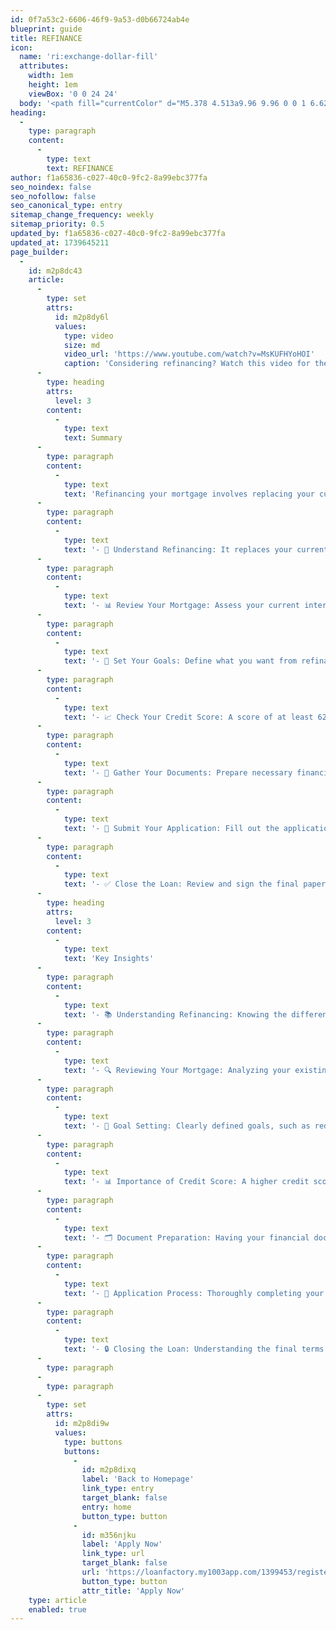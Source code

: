 ```yaml
---
id: 0f7a53c2-6606-46f9-9a53-d0b66724ab4e
blueprint: guide
title: REFINANCE
icon:
  name: 'ri:exchange-dollar-fill'
  attributes:
    width: 1em
    height: 1em
    viewBox: '0 0 24 24'
  body: '<path fill="currentColor" d="M5.378 4.513a9.96 9.96 0 0 1 6.627-2.51c5.523 0 10 4.477 10 10a9.95 9.95 0 0 1-1.793 5.715l-2.707-5.715h2.5A8 8 0 0 0 6.279 6.415zm13.253 14.98a9.96 9.96 0 0 1-6.626 2.51c-5.523 0-10-4.477-10-10c0-2.125.663-4.095 1.793-5.715l2.707 5.715h-2.5A8 8 0 0 0 17.73 17.59zm-10.126-5.49h5.5a.5.5 0 1 0 0-1h-4a2.5 2.5 0 1 1 0-5h1v-1h2v1h2.5v2h-5.5a.5.5 0 0 0 0 1h4a2.5 2.5 0 0 1 0 5h-1v1h-2v-1h-2.5z"/>'
heading:
  -
    type: paragraph
    content:
      -
        type: text
        text: REFINANCE
author: f1a65836-c027-40c0-9fc2-8a99ebc377fa
seo_noindex: false
seo_nofollow: false
seo_canonical_type: entry
sitemap_change_frequency: weekly
sitemap_priority: 0.5
updated_by: f1a65836-c027-40c0-9fc2-8a99ebc377fa
updated_at: 1739645211
page_builder:
  -
    id: m2p8dc43
    article:
      -
        type: set
        attrs:
          id: m2p8dy6l
          values:
            type: video
            size: md
            video_url: 'https://www.youtube.com/watch?v=MsKUFHYoHOI'
            caption: 'Considering refinancing? Watch this video for the steps to refinance your home loan.'
      -
        type: heading
        attrs:
          level: 3
        content:
          -
            type: text
            text: Summary
      -
        type: paragraph
        content:
          -
            type: text
            text: 'Refinancing your mortgage involves replacing your current loan for better terms or accessing equity. Follow these steps for a smoother process.'
      -
        type: paragraph
        content:
          -
            type: text
            text: '- 📖 Understand Refinancing: It replaces your current mortgage for better terms.'
      -
        type: paragraph
        content:
          -
            type: text
            text: '- 📊 Review Your Mortgage: Assess your current interest rate and balance owed.'
      -
        type: paragraph
        content:
          -
            type: text
            text: '- 🎯 Set Your Goals: Define what you want from refinancing (lower payments, cash access).'
      -
        type: paragraph
        content:
          -
            type: text
            text: '- 📈 Check Your Credit Score: A score of at least 620 is ideal for better rates.'
      -
        type: paragraph
        content:
          -
            type: text
            text: '- 📄 Gather Your Documents: Prepare necessary financial documents for a smoother process.'
      -
        type: paragraph
        content:
          -
            type: text
            text: '- 📝 Submit Your Application: Fill out the application and provide required documents.'
      -
        type: paragraph
        content:
          -
            type: text
            text: '- ✅ Close the Loan: Review and sign the final paperwork to finalize your new mortgage.'
      -
        type: heading
        attrs:
          level: 3
        content:
          -
            type: text
            text: 'Key Insights'
      -
        type: paragraph
        content:
          -
            type: text
            text: '- 📚 Understanding Refinancing: Knowing the difference between rate adjustments and cash-out refinancing can guide your decision-making process.'
      -
        type: paragraph
        content:
          -
            type: text
            text: '- 🔍 Reviewing Your Mortgage: Analyzing your existing mortgage helps determine if refinancing will provide financial benefits and align with your goals.'
      -
        type: paragraph
        content:
          -
            type: text
            text: '- 🎯 Goal Setting: Clearly defined goals, such as reducing payments or accessing cash, streamline the refinancing process and keep you focused on your priorities.'
      -
        type: paragraph
        content:
          -
            type: text
            text: '- 📊 Importance of Credit Score: A higher credit score not only qualifies you for refinancing but can significantly lower your interest rate, saving you money over time.'
      -
        type: paragraph
        content:
          -
            type: text
            text: '- 🗂️ Document Preparation: Having your financial documents ready can expedite the approval process, reducing delays and stress.'
      -
        type: paragraph
        content:
          -
            type: text
            text: '- 📝 Application Process: Thoroughly completing your application and providing accurate information is crucial for a smooth refinancing experience.'
      -
        type: paragraph
        content:
          -
            type: text
            text: '- 🔒 Closing the Loan: Understanding the final terms before signing protects you from unforeseen issues and ensures you are comfortable with the new mortgage terms.'
      -
        type: paragraph
      -
        type: paragraph
      -
        type: set
        attrs:
          id: m2p8di9w
          values:
            type: buttons
            buttons:
              -
                id: m2p8dixq
                label: 'Back to Homepage'
                link_type: entry
                target_blank: false
                entry: home
                button_type: button
              -
                id: m356njku
                label: 'Apply Now'
                link_type: url
                target_blank: false
                url: 'https://loanfactory.my1003app.com/1399453/register'
                button_type: button
                attr_title: 'Apply Now'
    type: article
    enabled: true
---
```

